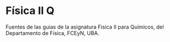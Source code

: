 # Física II Q
Fuentes de las guias de la asignatura Fisica II para Químicos, del Departamento de Física, FCEyN, UBA.
